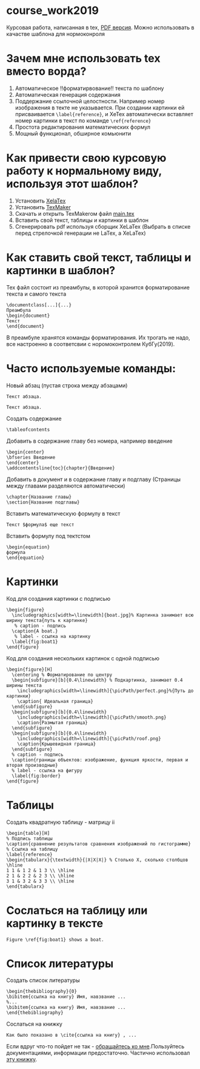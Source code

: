 # course_work2019
Курсовая работа, написанная в tex, [PDF версия](https://github.com/dupeljan/course_work2019/raw/master/main.pdf). Можно использовать в качастве шаблона для нормоконроля

# Зачем мне использовать tex вместо ворда?
1) Автоматическое !!форматирвование!! текста по шаблону
2) Автоматическая генерация содержания
3) Поддержание ссылочной целостности. Например номер изображения в текте не указывается. При создании картинки ей присваивается `\label{reference}`, и XeTex автоматически вставляет номер картинки в текст по команде `\ref{reference}`
4) Простота редактирования математических формул
5) Мощный функционал, обширное комьюнити
# Как привести свою курсовую работу к нормальному виду, используя этот шаблон?
1) Установить [XelaTex](http://www.texts.io/download/)
2) Установить [TexMaker](http://www.xm1math.net/texmaker/download.html)
3) Скачать и открыть TexMakerом файл [main.tex](https://github.com/dupeljan/course_work2019/blob/master/main.tex)
4) Вставить свой текст, таблицы и картинки в шаблон
5) Сгенерировать pdf используя сборщик XeLaTex (Выбрать в списке перед стрелочкой генерации не LaTex, а XeLaTex)
# Как ставить свой текст, таблицы и картинки в шаблон?
Тех файл состоит из преамбулы, в которой хранится форматирование текста и самого текста
```
\documentclass[...]{...}
Преамбула
\begin{document}
Текст
\end{document}
```
В преамбуле хранятся команды форматирования. Их трогать не надо, все настроенно в соответсвии с норомоконтролем КубГу(2019).

# Часто используемые команды:
Новый абзац (пустая строка между абзацами)
```
Текст абзаца.

Текст абзаца.
```
Создать содержание
```
\tableofcontents
```
Добавить в содержание главу без номера, например введение
```
\begin{center}
\bfseries Введение
\end{center}
\addcontentsline{toc}{chapter}{Введение}
```
Добавить в документ и в содержание главу и подглаву (Страницы между главами разделяются автоматически)
```
\chapter{Название главы}
\section{Название подглавы}
```
Вставить математическую формулу в текст
```
Текст $формула$ еще текст
```
Вставить формулу под тектстом
```
\begin{equation}
формула
\end{equation}
```
# Картинки
Код для создания картинки с подписью
```
\begin{figure}
  \includegraphics[width=\linewidth]{boat.jpg}% Картинка занимает всю ширину текста{путь к картинке}
   % caption - подпись
  \caption{A boat.}
   % label - ссылка на картинку
  \label{fig:boat1}
\end{figure}
```
Код для создания нескольких картинок с одной подписью
```
\begin{figure}[H]
  \centering % Форматирование по центру
  \begin{subfigure}[b]{0.4\linewidth} % Подкартинка, занимает 0.4 ширины текста
    \includegraphics[width=\linewidth]{\picPath/perfect.png}%{Путь до картинки}
    \caption{ Идеальная граница}
  \end{subfigure}
  \begin{subfigure}[b]{0.4\linewidth}
    \includegraphics[width=\linewidth]{\picPath/smooth.png}
    \caption{Размытая граница}
  \end{subfigure}
  \begin{subfigure}[b]{0.4\linewidth}
    \includegraphics[width=\linewidth]{\picPath/roof.png}
    \caption{Крышевидная граница}
  \end{subfigure}
  % caption - подпись
  \caption{границы объектов: изображение, функция яркости, первая и вторая производные}
  % label - ссылка на фигуру
  \label{fig:border}
\end{figure}
```
# Таблицы
Создать квадратную таблицу - матрицу ii
```
\begin{table}[H]
% Подпись таблицы
\caption{cравнение результатов сравнения изображений по гистограмме}
% Ссылка на таблицу
\label{reference}
\begin{tabularx}{\textwidth}{|X|X|X|} % Столько X, сколько столбцов
\hline
1 1 & 1 2 & 1 3 \\ \hline
2 1 & 2 2 & 2 3 \\ \hline
3 1 & 3 2 & 3 3 \\ \hline
\end{tabularx}
```
# Сослаться на таблицу или картинку в тексте
```
Figure \ref{fig:boat1} shows a boat.
```
# Список литературы
Создать список литературы
```
\begin{thebibliography}{0}
\bibitem{ссылка на книгу} Имя, навзвание ...
%...
\bibitem{ссылка на книгу} Имя, навзвание ...
\end{thebibliography}
```
Сослаться на книжку
```
Как было показано в \cite{ссылка на книгу} , ...
```
Если вдруг что-то пойдет не так - [обращайтесь ко мне]( https://vk.com/dupeljan).Пользуйтесь документациями, информации предостаточно. Частично использовал [эту книжку](http://www.stolyarov.info/books/pdf/latex3days.pdf).
